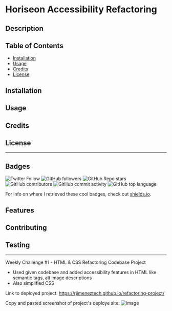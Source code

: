 # Horiseon Accessibility Refactoring

## Description 

## Table of Contents

* [Installation](#installation)
* [Usage](#usage)
* [Credits](#credits)
* [License](#license)


## Installation

## Usage

## Credits

## License

---

## Badges
![Twitter Follow](https://img.shields.io/twitter/follow/rjimeneztech?style=social)  ![GitHub followers](https://img.shields.io/github/followers/rjimeneztech?style=social)  ![GitHub Repo stars](https://img.shields.io/github/stars/rjimeneztech/rj-horiseon-accessibility-refactoring?style=social)  ![GitHub contributors](https://img.shields.io/github/contributors/rjimeneztech/rj-horiseon-accessibility-refactoring)  ![GitHub commit activity](https://img.shields.io/github/commit-activity/y/rjimeneztech/rj-horiseon-accessibility-refactoring)  ![GitHub top language](https://img.shields.io/github/languages/top/rjimeneztech/rj-horiseon-accessibility-refactoring)  

For info on where I retrieved these cool badges, check out [shields.io](https://shields.io/).

## Features

## Contributing 

## Testing

--- 



Weekly Challenge #1 - HTML & CSS Refactoring Codebase Project
- Used given codebase and added accessibility features in HTML like semantic tags, alt image descriptions
- Also simplified CSS

Link to deployed project: 
https://rjimeneztech.github.io/refactoring-project/

Copy and pasted screenshot of project's deploye site: 
![image](https://user-images.githubusercontent.com/94158855/155067468-19628ec5-aff7-4745-b693-64097a3cb5c4.png)


